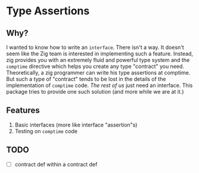 # Type Assertions

## Why?

I wanted to know how to write an `interface`.
There isn't a way. It doesn't seem like the Zig team is interested in implementing
 such a feature. Instead, zig provides you with an extremely fluid and powerful
 type system and the `comptime` directive which helps you create any
 type "contract" you need. Theoretically, a zig programmer can write his type
 assertions at comptime. But such a type of "contract" tends to be lost in the
 details of the implementation of `comptime` code. _The rest of us_ just need
 an interface. This package tries to provide one such solution
 (and more while we are at it.)

## Features

1. Basic interfaces (more like interface "assertion"s)
2. Testing on `comptime` code

## TODO

- [ ] contract def within a contract def
